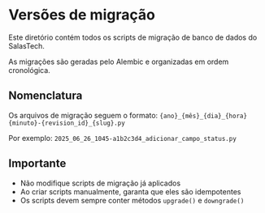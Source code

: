 # Versões de migração

Este diretório contém todos os scripts de migração de banco de dados do SalasTech.

As migrações são geradas pelo Alembic e organizadas em ordem cronológica.

## Nomenclatura

Os arquivos de migração seguem o formato:
`{ano}_{mês}_{dia}_{hora}{minuto}-{revision_id}_{slug}.py`

Por exemplo: `2025_06_26_1045-a1b2c3d4_adicionar_campo_status.py`

## Importante

- Não modifique scripts de migração já aplicados
- Ao criar scripts manualmente, garanta que eles são idempotentes
- Os scripts devem sempre conter métodos `upgrade()` e `downgrade()`
